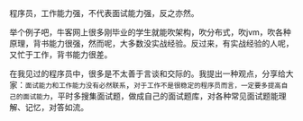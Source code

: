 程序员，工作能力强，不代表面试能力强，反之亦然。

举个例子吧，牛客网上很多刚毕业的学生就能吹架构，吹分布式，吹jvm，吹各种原理，背书能力很强，然而呢，大多数没实战经验。反过来，有实战经验的人呢，又忙于工作，背书能力很差。

在我见过的程序员中，很多是不太善于言谈和交际的。我提出一种观点，分享给大家：`面试能力和工作能力没有必然联系`，`对于工作不是很稳定的程序员而言，一定要多提高自己的面试能力`，平时多搜集面试题，做成自己的面试题库，对各种常见面试题能理解、记忆，对答如流。